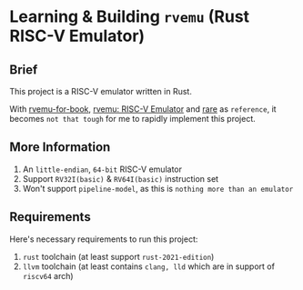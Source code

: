 # Learning & Building `rvemu` (Rust RISC-V Emulator)

## Brief

This project is a RISC-V emulator written in Rust.

With [rvemu-for-book](https://github.com/d0iasm/rvemu-for-book), [rvemu: RISC-V Emulator](https://github.com/d0iasm/rvemu) and [rare](https://siriusdemon.github.io/Rare/) as `reference`, it becomes `not that tough` for me to rapidly implement this project.

## More Information

1. An `little-endian`, `64-bit` RISC-V emulator
2. Support `RV32I(basic)` & `RV64I(basic)` instruction set
3. Won't support `pipeline-model`, as this is `nothing more than an emulator`

## Requirements

Here's necessary requirements to run this project:

1. `rust` toolchain (at least support `rust-2021-edition`)
2. `llvm` toolchain (at least contains `clang, lld` which are in support of `riscv64` arch)
